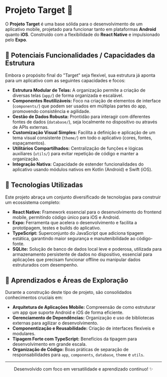 # Projeto Target 🎯

O **Projeto Target** é uma base sólida para o desenvolvimento de um aplicativo mobile, projetado para funcionar tanto em plataformas **Android** quanto **iOS**. Construído com a flexibilidade do **React Native** e impulsionado pelo **Expo**.
## 🌟 Potenciais Funcionalidades / Capacidades da Estrutura

Embora o propósito final do "Target" seja flexível, sua estrutura já aponta para um aplicativo com as seguintes capacidades e focos:

* **Estrutura Modular de Telas:** A organização permite a criação de diversas telas (`app/`) de forma organizada e escalável.
* **Componentes Reutilizáveis:** Foco na criação de elementos de interface (`components/`) que podem ser usados em múltiplas partes do app, promovendo consistência e agilidade.
* **Gestão de Dados Robusta:** Prontidão para interagir com diferentes fontes de dados (`database/`), seja localmente no dispositivo ou através de APIs externas.
* **Customização Visual Simples:** Facilita a definição e aplicação de um tema visual consistente (`theme/`) em todo o aplicativo (cores, fontes, espaçamentos).
* **Utilitários Compartilhados:** Centralização de funções e lógicas auxiliares (`utils/`) para evitar repetição de código e manter a organização.
* **Integração Nativa:** Capacidade de estender funcionalidades do aplicativo usando módulos nativos em Kotlin (Android) e Swift (iOS).

## 🚀 Tecnologias Utilizadas

Este projeto abraça um conjunto diversificado de tecnologias para construir um ecossistema completo:

* **React Native:** Framework essencial para o desenvolvimento do frontend mobile, permitindo código único para iOS e Android.
* **Expo:** Ferramenta que acelera o desenvolvimento e facilita a prototipagem, testes e builds do aplicativo.
* **TypeScript:** Superconjunto do JavaScript que adiciona tipagem estática, garantindo maior segurança e manutenibilidade ao código-fonte.
* **SQLite:** Solução de banco de dados local leve e poderosa, utilizada para armazenamento persistente de dados no dispositivo, essencial para aplicações que precisam funcionar offline ou manipular dados estruturados com desempenho.

## 🧠 Aprendizados e Áreas de Exploração

Durante a construção deste tipo de projeto, são consolidados conhecimentos cruciais em:

* **Arquitetura de Aplicações Mobile:** Compreensão de como estruturar um app que suporte Android e iOS de forma eficiente.
* **Gerenciamento de Dependências:** Organização e uso de bibliotecas externas para agilizar o desenvolvimento.
* **Componentização e Reusabilidade:** Criação de interfaces flexíveis e modulares.
* **Tipagem Forte com TypeScript:** Benefícios da tipagem para desenvolvimento em grande escala.
* **Organização de Código:** Boas práticas de separação de responsabilidades para `app`, `components`, `database`, `theme` e `utils`.

---

<p align="center">
Desenvolvido com foco em versatilidade e aprendizado contínuo! ✨
</p>
